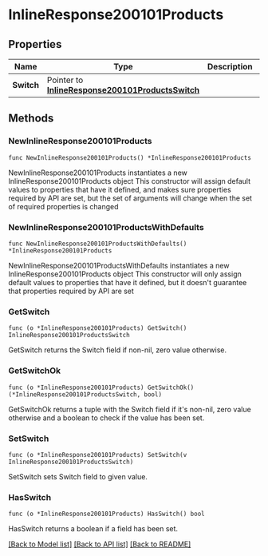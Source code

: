 # InlineResponse200101Products

## Properties

Name | Type | Description | Notes
------------ | ------------- | ------------- | -------------
**Switch** | Pointer to [**InlineResponse200101ProductsSwitch**](InlineResponse200101ProductsSwitch.md) |  | [optional] 

## Methods

### NewInlineResponse200101Products

`func NewInlineResponse200101Products() *InlineResponse200101Products`

NewInlineResponse200101Products instantiates a new InlineResponse200101Products object
This constructor will assign default values to properties that have it defined,
and makes sure properties required by API are set, but the set of arguments
will change when the set of required properties is changed

### NewInlineResponse200101ProductsWithDefaults

`func NewInlineResponse200101ProductsWithDefaults() *InlineResponse200101Products`

NewInlineResponse200101ProductsWithDefaults instantiates a new InlineResponse200101Products object
This constructor will only assign default values to properties that have it defined,
but it doesn't guarantee that properties required by API are set

### GetSwitch

`func (o *InlineResponse200101Products) GetSwitch() InlineResponse200101ProductsSwitch`

GetSwitch returns the Switch field if non-nil, zero value otherwise.

### GetSwitchOk

`func (o *InlineResponse200101Products) GetSwitchOk() (*InlineResponse200101ProductsSwitch, bool)`

GetSwitchOk returns a tuple with the Switch field if it's non-nil, zero value otherwise
and a boolean to check if the value has been set.

### SetSwitch

`func (o *InlineResponse200101Products) SetSwitch(v InlineResponse200101ProductsSwitch)`

SetSwitch sets Switch field to given value.

### HasSwitch

`func (o *InlineResponse200101Products) HasSwitch() bool`

HasSwitch returns a boolean if a field has been set.


[[Back to Model list]](../README.md#documentation-for-models) [[Back to API list]](../README.md#documentation-for-api-endpoints) [[Back to README]](../README.md)


